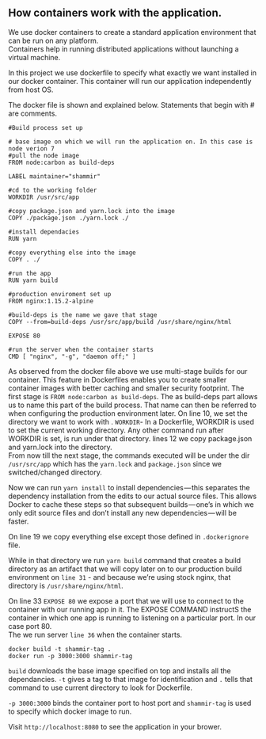 ## How containers work with the application.

We use docker containers to create a standard application environment that can be run on any platform.  
Containers help in running distributed applications without launching a virtual machine.

In this project we use dockerfile to specify what exactly we want installed in our docker container. This container will run our application independently from host OS.

The docker file is shown and explained below. Statements that begin with # are comments.

```
#Build process set up

# base image on which we will run the application on. In this case is node verion 7
#pull the node image
FROM node:carbon as build-deps

LABEL maintainer="shammir"

#cd to the working folder
WORKDIR /usr/src/app

#copy package.json and yarn.lock into the image
COPY ./package.json ./yarn.lock ./

#install dependacies
RUN yarn

#copy everything else into the image
COPY . ./

#run the app
RUN yarn build

#production enviroment set up
FROM nginx:1.15.2-alpine

#build-deps is the name we gave that stage
COPY --from=build-deps /usr/src/app/build /usr/share/nginx/html

EXPOSE 80

#run the server when the container starts
CMD [ "nginx", "-g", "daemon off;" ]
```

As observed from the docker file above we use multi-stage builds for our container. This feature in Dockerfiles enables you to create smaller container images with better caching and smaller security footprint. The first stage is `FROM node:carbon as build-deps`. 
The as build-deps part allows us to name this part of the build process. That name can then be referred to when configuring the production environment later.
On line 10, we set the directory we want to work with . `WORKDIR`- In a Dockerfile, WORKDIR is used to set the current working directory. Any other command run after WORKDIR is set, is run under that directory. lines 12 we copy package.json and yarn.lock into the directory.  
From now till the next stage, the commands executed will be under the dir `/usr/src/app` which has the `yarn.lock` and `package.json` since we switched/changed directory.  

Now we can run `yarn install` to install dependencies — this separates the dependency installation from the edits to our actual source files. This allows Docker to cache these steps so that subsequent builds — one’s in which we only edit source files and don’t install any new dependencies — will be faster.

On line 19 we copy everything else except those defined in `.dockerignore` file. 

While in that directory we run `yarn build` command that creates a build directory as an artifact that we will copy later on to our production build environment on `line 31` - and because we’re using stock nginx, that directory is `/usr/share/nginx/html`.

On line 33 `EXPOSE 80`  we expose a port that we will use to connect to the container with our running app in it. The EXPOSE COMMAND instructS the container in which one app is running to listening on a particular port. In our case port 80.  
The we run server `line 36` when the container starts.

```
docker build -t shammir-tag .
docker run -p 3000:3000 shammir-tag
```

`build` downloads the base image specified on top and installs all the dependancies.
`-t` gives a tag to that image for identification and `.` tells that command to use current directory to look for Dockerfile.  

`-p 3000:3000` binds the container port to host port and `shammir-tag` is used to specify which docker image to run.

Visit `http://localhost:8080` to see the application in your brower. 
